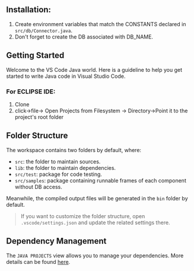 ## Installation:
1. Create environment variables that match the CONSTANTS declared in `src/db/Connector.java`.
2. Don't forget to create the DB associated with DB_NAME.
## Getting Started

Welcome to the VS Code Java world. Here is a guideline to help you get started to write Java code in Visual Studio Code.
### For ECLIPSE IDE:
1. Clone
2. click->file-> Open Projects from Filesystem -> Directory->Point it to the project's root folder

## Folder Structure

The workspace contains two folders by default, where:

- `src`: the folder to maintain sources.
- `lib`: the folder to maintain dependencies.
- `src/test`: package for code testing.
- `src/samples`: package containing runnable frames of each component without DB access.

Meanwhile, the compiled output files will be generated in the `bin` folder by default.

> If you want to customize the folder structure, open `.vscode/settings.json` and update the related settings there.

## Dependency Management

The `JAVA PROJECTS` view allows you to manage your dependencies. More details can be found [here](https://github.com/microsoft/vscode-java-dependency#manage-dependencies).
